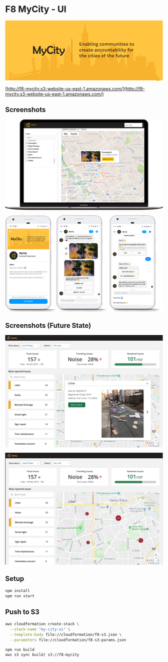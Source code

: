 # F8 MyCity - UI

![Banner](img/mycity-banner.png)

[http://f8-mycity.s3-website-us-east-1.amazonaws.com/](http://f8-mycity.s3-website-us-east-1.amazonaws.com/)

## Screenshots

![Screenshot 01](img/react-01.png)

![Screenshot 02](img/phone-mycity-example-overview.png)

## Screenshots (Future State)

![Screenshot 01](img/react-future-state-01.png)

![Screenshot 02](img/react-future-state-02.png)

## Setup

```bash
npm install
npm run start
```

## Push to S3

```bash
aws cloudformation create-stack \
  --stack-name "my-city-ui" \
  --template-body file://cloudformation/f8-s3.json \
  --parameters file://cloudformation/f8-s3-params.json
```

```bash
npm run build
aws s3 sync build/ s3://f8-mycity
```
